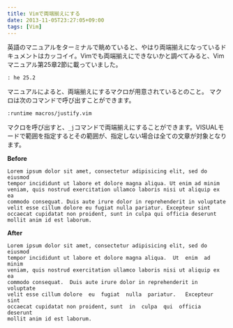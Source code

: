 ```yaml
---
title: Vimで両端揃えにする
date: 2013-11-05T23:27:05+09:00
tags: [Vim]
---
```


英語のマニュアルをターミナルで眺めていると、やはり両端揃えになっているドキュメントはカッコイイ。Vimでも両端揃えにできないかと調べてみると、Vimマニュアル第25章2節に載っていました。

```vim
: he 25.2
```

マニュアルによると、両端揃えにするマクロが用意されているとのこと。
マクロは次のコマンドで呼び出すことができます。

```vim
:runtime macros/justify.vim
```

マクロを呼び出すと、`_j`コマンドで両端揃えにすることができます。VISUALモードで範囲を指定するとその範囲が、指定しない場合は全ての文章が対象となります。

**Before**

```
Lorem ipsum dolor sit amet, consectetur adipisicing elit, sed do eiusmod
tempor incididunt ut labore et dolore magna aliqua. Ut enim ad minim
veniam, quis nostrud exercitation ullamco laboris nisi ut aliquip ex ea
commodo consequat. Duis aute irure dolor in reprehenderit in voluptate
velit esse cillum dolore eu fugiat nulla pariatur. Excepteur sint
occaecat cupidatat non proident, sunt in culpa qui officia deserunt
mollit anim id est laborum.
```

**After**

```
Lorem ipsum dolor sit amet, consectetur adipisicing elit, sed do eiusmod
tempor incididunt ut labore et dolore magna aliqua.  Ut  enim  ad  minim
veniam, quis nostrud exercitation ullamco laboris nisi ut aliquip ex  ea
commodo consequat.  Duis aute irure dolor in reprehenderit in  voluptate
velit esse cillum dolore  eu  fugiat  nulla  pariatur.   Excepteur  sint
occaecat cupidatat non proident, sunt  in  culpa  qui  officia  deserunt
mollit anim id est laborum.
```

